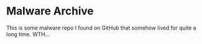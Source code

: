 # Malware Archive
This is some malware repo I found on GitHub that somehow lived for quite a long time. WTH...  
